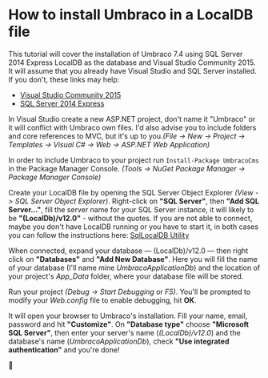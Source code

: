 # How to install Umbraco in a LocalDB file

This tutorial will cover the installation of Umbraco 7.4 using SQL Server 2014 Express LocalDB as the database and Visual Studio Community 2015. It will assume that you already have Visual Studio and SQL Server installed. If you don't, these links may help:
* [Visual Studio Community 2015](https://www.visualstudio.com/products/visual-studio-community-vs)
* [SQL Server 2014 Express](https://msdn.microsoft.com/en-us/sqlserver2014express.aspx)

In Visual Studio create a new ASP.NET project, don't name it "Umbraco" or it will conflict with Umbraco own files. I'd also advise you to include folders and core references to MVC, but it's up to you.*(File -> New -> Project -> Templates -> Visual C# -> Web -> ASP.NET Web Application)*

In order to include Umbraco to your project run `Install-Package UmbracoCms` in the Package Manager Console. *(Tools -> NuGet Package Manager -> Package Manager Console)*

Create your LocalDB file by opening the SQL Server Object Explorer *(View -> SQL Server Object Explorer)*. Right-click on **"SQL Server"**, then **"Add SQL Server..."**, fill the server name for your SQL Server instance, it will likely to be **"(LocalDb)/v12.0"** - without the quotes. If you are not able to connect, maybe you don't have LocalDB running or you have to start it, in both cases you can follow the instructions here: [SqlLocalDB Utility](https://msdn.microsoft.com/en-us/library/hh212961.aspx)

When connected, expand your database — (LocalDb)/v12.0 — then right click on **"Databases"** and **"Add New Database"**. Here you will fill the name of your database (I'll name mine *UmbracoApplicationDb*) and the location of your project's *App_Data* folder, where your database file will be stored.

Run your project *(Debug -> Start Debugging* or *F5)*. You'll be prompted to modify your *Web.config* file to enable debugging, hit **OK**.

It will open your browser to Umbraco's installation. Fill your name, email, password and hit **"Customize"**. On **"Database type"** choose **"Microsoft SQL Server"**, then enter your server's name (*(LocalDb)/v12.0*) and the database's name (*UmbracoApplicationDb*), check **"Use integrated authentication"** and you're done!

:pig:
